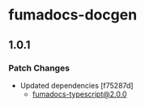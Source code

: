 # fumadocs-docgen

## 1.0.1

### Patch Changes

- Updated dependencies [f75287d]
  - fumadocs-typescript@2.0.0
